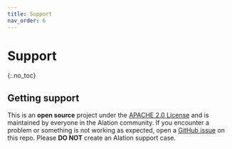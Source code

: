 ```yaml
---
title: Support
nav_order: 6
---
```


# Support
{:.no_toc}

## Getting support 
This is an **open source** project under the [APACHE 2.0 License](https://apache.org/licenses/LICENSE-2.0) and is maintained by everyone in the Alation community. If you encounter a problem or something is not working as expected, open a [GitHub issue](https://github.com/Alation/Allie-SDK/issues) on this repo. Please **DO NOT** create an Alation support case.